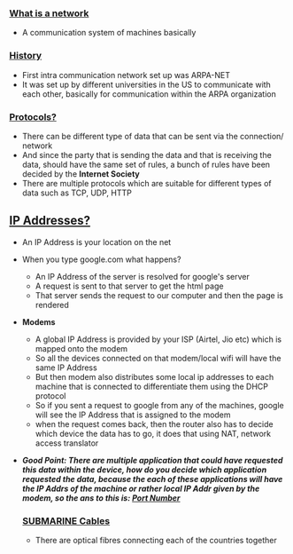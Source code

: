 ### <u>What is a network</u>
- A communication system of machines basically
### <u>History</u>
- First intra communication network set up was ARPA-NET
- It was set up by different universities in the US to communicate with each other, basically for communication within the ARPA organization
### <u>Protocols?</u>
 - There can be different type of data that can be sent via the connection/ network
 - And since the party that is sending the data and that is receiving the data, should have the same set of rules, a bunch of rules have been decided by the **Internet Society**
 - There are multiple protocols which are suitable for different types of data such as TCP, UDP, HTTP
## <u>IP Addresses?</u>
- An IP Address is your location on the net
- When you type google.com what happens?
	- An IP Address of the server is resolved for google's server
	- A request is sent to that server to get the html page
	- That server sends the request to our computer and then the page is rendered
- **Modems**
	- A global IP Address is provided by your ISP (Airtel, Jio etc) which is mapped onto the modem
	- So all the devices connected on that modem/local wifi will have the same IP Address
	- But then modem also distributes some local ip addresses to each machine that is connected to differentiate them using the DHCP protocol
	- So if you sent a request to google from any of the machines, google will see the IP Address that is assigned to the modem
	- when the request comes back, then the router also has to decide which device the data has to go, it does that using NAT, network access translator
- ***Good Point: There are multiple application that could have requested this data within the device, how do you decide which application requested the data, because the each of these applications will have the IP Addrs of the machine or rather local IP Addr given by the modem, so the ans to this is: <u>Port Number</u>***

  ### <u>SUBMARINE Cables</u>
  - There are optical fibres connecting each of the countries together




